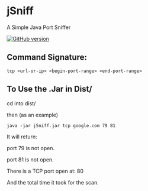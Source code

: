 # jSniff
A Simple Java Port Sniffer

[![GitHub version](https://badge.fury.io/gh/nsardo%2FjSniff.svg)](https://badge.fury.io/gh/nsardo%2FjSniff)

## Command Signature: ##

```
tcp <url-or-ip> <begin-port-range> <end-port-range>
```

## To Use the .Jar in **Dist/** ##

cd into dist/

then (as an example)

```
java -jar jSniff.jar tcp google.com 79 81
```

It will return:

port 79 is not open.

port 81 is not open.

There is a TCP port open at: 80

And the total time it took for the scan.
